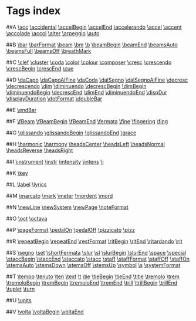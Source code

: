 # Tags index 

##A
 [\acc](tags/Accidentals) [\accidental](tags/Accidentals) [\accelBegin](tags/Time) [\accelEnd](tags/Time) [\accelerando](tags/Time) [\accel](tags/Time) [\accent](tags/Articulations) [\accolade](tags/Layout) [\accol](tags/Layout) [\alter](tags/Accidentals) [\arpeggio](tags/Articulations) [\auto](tags/Settings)

##B
[\bar](tags/Barlines) [\barFormat](tags/Barlines) [\beam](tags/Beaming) [\bm](tags/Beaming) [\b](tags/Beaming) [\beamBegin](tags/Beaming) [\beamEnd](tags/Beaming) [\beamsAuto](tags/Beaming) [\beamsFull](tags/Beaming) [\beamsOff](tags/Beaming) [\breathMark](tags/Articulations)

##C
[\clef](tags/ClefKeyMetre) [\cluster](tags/Notes) [\coda](tags/RepeatSigns) [\color](tags/Layout) [\colour](tags/Layout) [\composer](tags/Header) [\cresc](tags/Dynamics) [\crescendo](tags/Dynamics) [\crescBegin](tags/Dynamics) [\crescEnd](tags/Dynamics) [\cue](tags/Notes)

##D
[\daCapo](tags/RepeatSigns) [\daCapoAlFine](tags/RepeatSigns) [\daCoda](tags/RepeatSigns) [\dalSegno](tags/RepeatSigns) [\dalSegnoAlFine](tags/RepeatSigns) [\decresc](tags/Dynamics) [\decrescendo](tags/Dynamics) [\dim](tags/Dynamics) [\diminuendo](tags/Dynamics) [\decrescBegin](tags/Dynamics) [\dimBegin](tags/Dynamics) [\diminuendoBegin](tags/Dynamics) [\decrescEnd](tags/Dynamics) [\dimEnd](tags/Dynamics) [\diminuendoEnd](tags/Dynamics) [\dispDur](tags/Notes) [\displayDuration](tags/Notes) [\dotFormat](tags/Notes) [\doubleBar](tags/Barlines)

##E
[\endBar](tags/Barlines)

##F
[\fBeam](tags/Beaming) [\fBeamBegin](tags/Beaming) [\fBeamEnd](tags/Beaming) [\fermata](tags/Articulations) [\fine](tags/RepeatSigns) [\fingering](tags/Text) [\fing](tags/Text)

##G
[\glissando](tags/Articulations) [\glissandoBegin](tags/Articulations) [\glissandoEnd](tags/Articulations) [\grace](tags/Notes)

##H
[\harmonic](tags/Articulations) [\harmony](tags/Text) [\headsCenter](tags/Notes) [\headsLeft](tags/Notes) [\headsNormal](tags/Notes) [\headsReverse](tags/Notes) [\headsRight](tags/Notes)

##I
[\instrument](tags/Text) [\instr](tags/Text) [\intensity](tags/Dynamics) [\intens](tags/Dynamics) [\i](tags/Dynamics)

##K
[\key](tags/ClefKeyMetre)

##L
[\label](tags/Text) [\lyrics](tags/Text)

##M
[\marcato](tags/Articulations) [\mark](tags/Text) [\meter](tags/ClefKeyMetre) [\mordent](tags/Ornaments) [\mord](tags/Ornaments)

##N
[\newLine](tags/Layout) [\newSystem](tags/Layout) [\newPage](tags/Layout) [\noteFormat](tags/Notes)

##O
[\oct](tags/Notes) [\octava](tags/Notes)

##P
[\pageFormat](tags/Layout) [\pedalOn](tags/Articulations) [\pedalOff](tags/Articulations) [\pizzicato](tags/Articulations) [\pizz](tags/Articulations)

##R
[\repeatBegin](tags/RepeatSigns) [\repeatEnd](tags/RepeatSigns) [\restFormat](tags/Notes) [\ritBegin](tags/Time) [\ritEnd](tags/Time) [\ritardando](tags/Time) [\rit](tags/Time)

##S
[\segno](tags/RepeatSigns) [\set](tags/Settings) [\shortFermata](tags/Articulations) [\slur](tags/Articulations) [\sl](tags/Articulations) [\slurBegin](tags/Articulations) [\slurEnd](tags/Articulations) [\space](tags/Miscellaneous) [\special](tags/Miscellaneous) [\staccBegin](tags/Articulations) [\staccEnd](tags/Articulations) [\staccato](tags/Articulations) [\stacc](tags/Articulations) [\staff](tags/Layout) [\staffFormat](tags/Layout) [\staffOff](tags/Layout) [\staffOn](tags/Layout) [\stemsAuto](tags/Notes) [\stemsDown](tags/Notes) [\stemsOff](tags/Notes) [\stemsUp](tags/Notes) [\symbol](tags/Miscellaneous) [\s](tags/Miscellaneous) [\systemFormat](tags/Layout)

##T
[\tempo](tags/ClefKeyMetre) [\tenuto](tags/Articulations) [\ten](tags/Articulations) [\text](tags/Text) [\t](tags/Text) [\tie](tags/Notes) [\tieBegin](tags/Notes) [\tieEnd](tags/Notes) [\title](tags/Header) [\tremolo](tags/RepeatSigns) [\trem](tags/RepeatSigns) [\tremoloBegin](tags/RepeatSigns) [\tremBegin](tags/RepeatSigns) [\tremoloEnd](tags/RepeatSigns) [\tremEnd](tags/RepeatSigns) [\trill](tags/Ornaments) [\trillBegin](tags/Ornaments) [\trillEnd](tags/Ornaments) [\tuplet](tags/Notes) [\turn](tags/Ornaments)

##U
[\units](tags/Settings)

##V
[\volta](tags/RepeatSigns) [\voltaBegin](tags/RepeatSigns) [\voltaEnd](tags/RepeatSigns)

